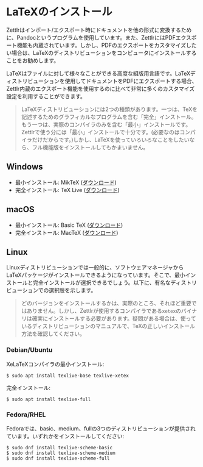 # LaTeXのインストール

Zettlrはインポート/エクスポート時にドキュメントを他の形式に変換するために、Pandocというプログラムを使用しています。また、ZettlrにはPDFエクスポート機能も内蔵されています。しかし、PDFのエクスポートをカスタマイズしたい場合は、LaTeXのディストリビューションをコンピュータにインストールすることをお勧めします。

LaTeXはファイルに対して様々なことができる高度な組版用言語です。LaTeXディストリビューションを使用してドキュメントをPDFにエクスポートする場合、Zettlr内蔵のエクスポート機能を使用するのに比べて非常に多くのカスタマイズ設定を利用することができます。

> LaTeXディストリビューションには2つの種類があります。一つは、TeXを記述するためのグラフィカルなプログラムを含む「完全」インストール。もう一つは、実際のコンパイラのみを含む「最小」インストールです。Zettlrで使う分には「最小」インストールで十分です。(必要なのはコンパイラだけだからです。)しかし、LaTeXを使っていろいろなことをしたいなら、フル機能版をインストールしてもかまいません。

## Windows

* 最小インストール: MikTeX ([ダウンロード](https://miktex.org/download))
* 完全インストール: TeX Live ([ダウンロード](https://www.tug.org/texlive/))

## macOS

* 最小インストール: Basic TeX ([ダウンロード](https://www.tug.org/mactex/morepackages.html))
* 完全インストール: MacTeX ([ダウンロード](https://www.tug.org/mactex/mactex-download.html))

## Linux

Linuxディストリビューションでは一般的に、ソフトウェアマネージャからLaTeXパッケージがインストールできるようになっています。そこで、最小インストールと完全インストールが選択できるでしょう。以下に、有名なディストリビューションでの選択肢を示します。

> どのバージョンをインストールするかは、実際のところ、それほど重要ではありません。しかし、Zettlrが使用するコンパイラである`xetex`のバイナリは確実にインストールする必要があります。疑問がある場合は、使っているディストリビューションのマニュアルで、TeXの正しいインストール方法を確認してください。

### Debian/Ubuntu

XeLaTeXコンパイラの最小インストール:

```shell
$ sudo apt install texlive-base texlive-xetex
```

完全インストール:

```shell
$ sudo apt install texlive-full
```

### Fedora/RHEL

Fedoraでは、basic、medium、fullの3つのディストリビューションが提供されています。いずれかをインストールしてください:

```shell
$ sudo dnf install texlive-scheme-basic
$ sudo dnf install texlive-scheme-medium
$ sudo dnf install texlive-scheme-full
```
